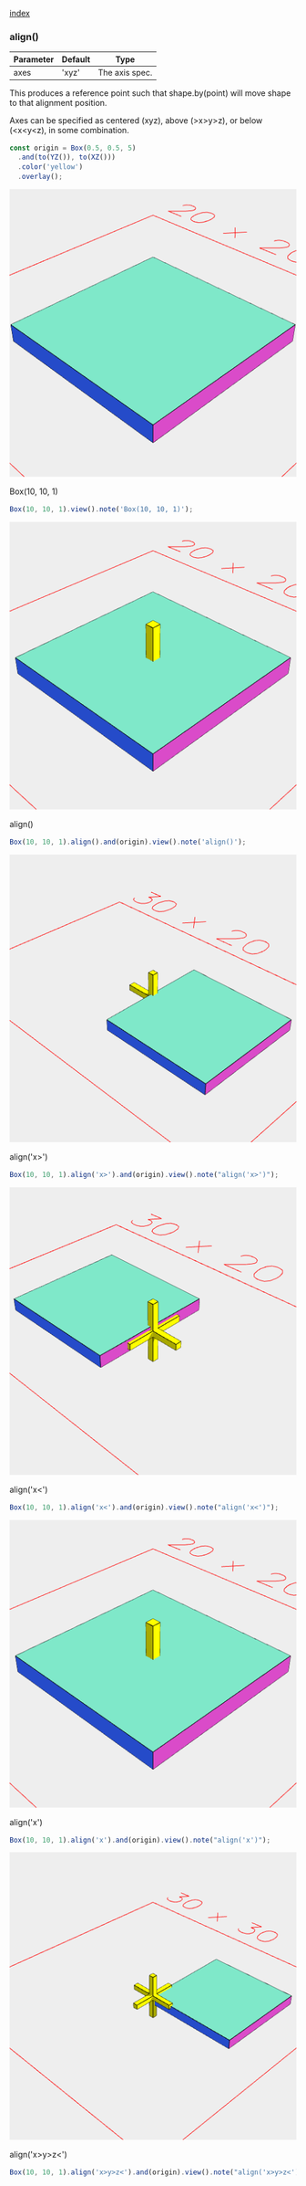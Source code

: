 [index](../../nb/api/index.md)
### align()
Parameter|Default|Type
---|---|---
axes|'xyz'|The axis spec.

This produces a reference point such that shape.by(point) will move shape to that alignment position.

Axes can be specified as centered (xyz), above (>x>y>z), or below (<x<y<z), in some combination.

```JavaScript
const origin = Box(0.5, 0.5, 5)
  .and(to(YZ()), to(XZ()))
  .color('yellow')
  .overlay();
```

![Image](align.md.$2.png)

Box(10, 10, 1)

```JavaScript
Box(10, 10, 1).view().note('Box(10, 10, 1)');
```

![Image](align.md.$3.png)

align()

```JavaScript
Box(10, 10, 1).align().and(origin).view().note('align()');
```

![Image](align.md.$4.png)

align('x>')

```JavaScript
Box(10, 10, 1).align('x>').and(origin).view().note("align('x>')");
```

![Image](align.md.$5.png)

align('x<')

```JavaScript
Box(10, 10, 1).align('x<').and(origin).view().note("align('x<')");
```

![Image](align.md.$6.png)

align('x')

```JavaScript
Box(10, 10, 1).align('x').and(origin).view().note("align('x')");
```

![Image](align.md.$7.png)

align('x>y>z<')

```JavaScript
Box(10, 10, 1).align('x>y>z<').and(origin).view().note("align('x>y>z<')");
```
